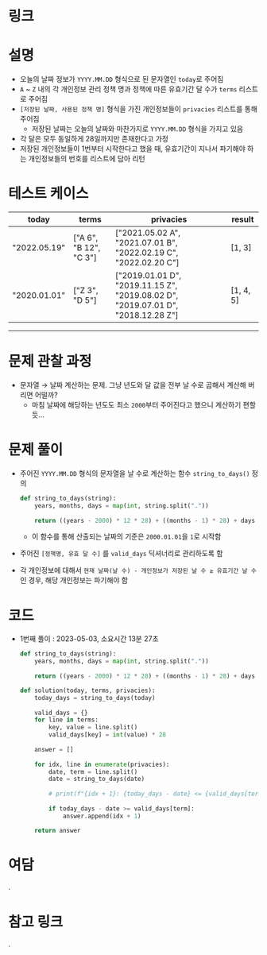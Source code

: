 # 링크

[](https://school.programmers.co.kr/learn/courses/30/lessons/150370)

# **설명**

- 오늘의 날짜 정보가 `YYYY.MM.DD` 형식으로 된 문자열인 `today`로 주어짐
- `A` ~ `Z` 내의 각 개인정보 관리 정책 명과 정책에 따른 유효기간 달 수가 `terms` 리스트로 주어짐
- `[저장된 날짜, 사용된 정책 명]` 형식을 가진 개인정보들이 `privacies` 리스트를 통해 주어짐
    - 저장된 날짜는 오늘의 날짜와 마찬가지로 `YYYY.MM.DD` 형식을 가지고 있음
- 각 달은 모두 동일하게 28일까지만 존재한다고 가정
- 저장된 개인정보들이 1번부터 시작한다고 했을 때, 유효기간이 지나서 파기해야 하는 개인정보들의 번호를 리스트에 담아 리턴

# 테스트 케이스

| today | terms | privacies | result |
| --- | --- | --- | --- |
| "2022.05.19" | ["A 6", "B 12", "C 3"] | ["2021.05.02 A", "2021.07.01 B", "2022.02.19 C", "2022.02.20 C"] | [1, 3] |
| "2020.01.01" | ["Z 3", "D 5"] | ["2019.01.01 D", "2019.11.15 Z", "2019.08.02 D", "2019.07.01 D", "2018.12.28 Z"] | [1, 4, 5] |

---

# **문제 관찰 과정**

- 문자열 → 날짜 계산하는 문제. 그냥 년도와 달 값을 전부 날 수로 곱해서 계산해 버리면 어떨까?
    - 마침 날짜에 해당하는 년도도 최소 `2000`부터 주어진다고 했으니 계산하기 편할 듯…

# **문제 풀이**

- 주어진 `YYYY.MM.DD` 형식의 문자열을 날 수로 계산하는 함수 `string_to_days()` 정의
    
    ```python
    def string_to_days(string):
        years, months, days = map(int, string.split("."))
        
        return ((years - 2000) * 12 * 28) + ((months - 1) * 28) + days
    ```
    
    - 이 함수를 통해 산출되는 날짜의 기준은 `2000.01.01`을 `1`로 시작함
- 주어진 `[정책명, 유효 달 수]` 를 `valid_days` 딕셔너리로 관리하도록 함
- 각 개인정보에 대해서 `현재 날짜(날 수) - 개인정보가 저장된 날 수 ≥ 유효기간 날 수` 인 경우, 해당 개인정보는 파기해야 함

# **코드**

- 1번째 풀이 : 2023-05-03, 소요시간 13분 27초
    
    ```python
    def string_to_days(string):
        years, months, days = map(int, string.split("."))
        
        return ((years - 2000) * 12 * 28) + ((months - 1) * 28) + days
    
    def solution(today, terms, privacies):
        today_days = string_to_days(today)
        
        valid_days = {}
        for line in terms:
            key, value = line.split()
            valid_days[key] = int(value) * 28
        
        answer = []
        
        for idx, line in enumerate(privacies):
            date, term = line.split()
            date = string_to_days(date)
            
            # print(f"{idx + 1}: {today_days - date} <= {valid_days[term]}")
            
            if today_days - date >= valid_days[term]:
                answer.append(idx + 1)
    
        return answer
    ```
    

# **여담**

.

# 참고 링크

.
